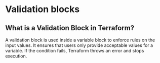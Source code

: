 # Validation blocks
## What is a Validation Block in Terraform?

A validation block is used inside a variable block to enforce rules on the input values.
It ensures that users only provide acceptable values for a variable.
If the condition fails, Terraform throws an error and stops execution.
